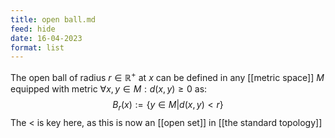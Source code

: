 ```yaml
---
title: open ball.md
feed: hide
date: 16-04-2023
format: list
---
```



The open ball of radius $r\in\mathbb R^+$ at $x$ can be defined in any [[metric space]] $M$ equipped with metric $\forall x, y \in M: d(x, y)\geq 0$ as: $$B_r(x) := \{y\in M | d(x, y) < r\}$$
The $<$ is key here, as this is now an [[open set]] in [[the standard topology]]